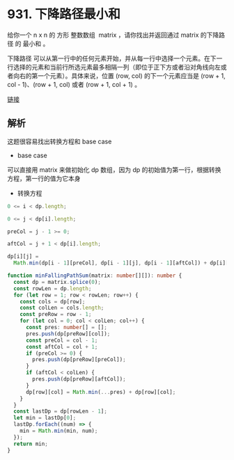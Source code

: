 # 931. 下降路径最小和

给你一个 n x n 的 方形 整数数组  matrix ，请你找出并返回通过 matrix 的下降路径 的 最小和 。

下降路径 可以从第一行中的任何元素开始，并从每一行中选择一个元素。在下一行选择的元素和当前行所选元素最多相隔一列（即位于正下方或者沿对角线向左或者向右的第一个元素）。具体来说，位置 (row, col) 的下一个元素应当是 (row + 1, col - 1)、(row + 1, col) 或者 (row + 1, col + 1) 。

[链接](https://leetcode-cn.com/problems/minimum-falling-path-sum)

## 解析

这题很容易找出转换方程和 base case

- base case

可以直接用 matrix 来做初始化 dp 数组，因为 dp 的初始值为第一行，根据转换方程，第一行的值为它本身

- 转换方程

```js
0 <= i < dp.length;

0 <= j < dp[i].length;

preCol = j - 1 >= 0;

aftCol = j + 1 < dp[i].length;

dp[i][j] =
  Math.min(dp[i - 1][preCol], dp[i - 1][j], dp[i - 1][aftCol]) + dp[i][j];
```

```ts
function minFallingPathSum(matrix: number[][]): number {
  const dp = matrix.splice(0);
  const rowLen = dp.length;
  for (let row = 1; row < rowLen; row++) {
    const cols = dp[row];
    const colLen = cols.length;
    const preRow = row - 1;
    for (let col = 0; col < colLen; col++) {
      const pres: number[] = [];
      pres.push(dp[preRow][col]);
      const preCol = col - 1;
      const aftCol = col + 1;
      if (preCol >= 0) {
        pres.push(dp[preRow][preCol]);
      }
      if (aftCol < colLen) {
        pres.push(dp[preRow][aftCol]);
      }
      dp[row][col] = Math.min(...pres) + dp[row][col];
    }
  }
  const lastDp = dp[rowLen - 1];
  let min = lastDp[0];
  lastDp.forEach((num) => {
    min = Math.min(min, num);
  });
  return min;
}
```
